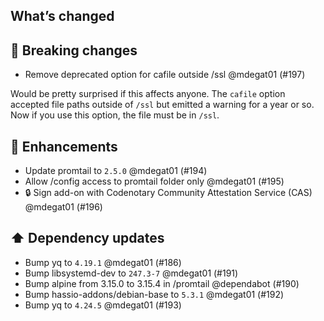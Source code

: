 ## What’s changed

## 🚨 Breaking changes

- Remove deprecated option for cafile outside /ssl @mdegat01 (#197)

Would be pretty surprised if this affects anyone. The `cafile` option accepted file paths outside of `/ssl` but emitted a warning for a year or so. Now if you use this option, the file must be in `/ssl`.

## 🚀 Enhancements

- Update promtail to `2.5.0` @mdegat01 (#194)
- Allow /config access to promtail folder only @mdegat01 (#195)
- 🔒 Sign add-on with Codenotary Community Attestation Service (CAS) @mdegat01 (#196)

## ⬆️ Dependency updates

- Bump yq to `4.19.1` @mdegat01 (#186)
- Bump libsystemd-dev to `247.3-7` @mdegat01 (#191)
- Bump alpine from 3.15.0 to 3.15.4 in /promtail @dependabot (#190)
- Bump hassio-addons/debian-base to `5.3.1` @mdegat01 (#192)
- Bump yq to `4.24.5` @mdegat01 (#193)
